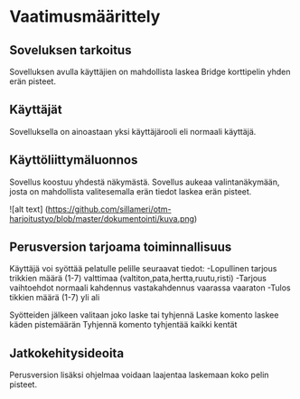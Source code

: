 # Vaatimusmäärittely

## Soveluksen tarkoitus

Sovelluksen avulla käyttäjien on mahdollista laskea Bridge korttipelin yhden erän pisteet.

## Käyttäjät

Sovelluksella on ainoastaan yksi käyttäjärooli eli normaali käyttäjä. 

## Käyttöliittymäluonnos

Sovellus koostuu yhdestä näkymästä. Sovellus aukeaa valintanäkymään, josta on mahdollista valitesemalla erän tiedot laskea erän pisteet. 

![alt text] (https://github.com/sillameri/otm-harjoitustyo/blob/master/dokumentointi/kuva.png)

## Perusversion tarjoama toiminnallisuus

Käyttäjä voi syöttää pelatulle pelille seuraavat tiedot:
-Lopullinen tarjous
  trikkien määrä (1-7)
  valttimaa (valtiton,pata,hertta,ruutu,risti)
-Tarjous vaihtoehdot
  normaali
  kahdennus
  vastakahdennus
  vaarassa
  vaaraton
-Tulos 
  tikkien määrä (1-7)
  yli 
  ali
  
Syötteiden jälkeen valitaan joko laske tai tyhjennä
Laske komento laskee käden pistemäärän
Tyhjennä komento tyhjentää kaikki kentät 

## Jatkokehitysideoita

Perusversion lisäksi ohjelmaa voidaan laajentaa laskemaan koko pelin pisteet.  
